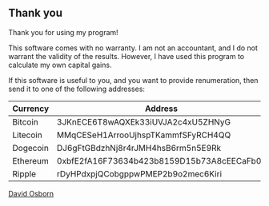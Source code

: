 ## Thank you

Thank you for using my program!

This software comes with no warranty.
I am not an accountant, and I do not warrant the validity of the results.
However, I have used this program to calculate my own capital gains.

If this software is useful to you, and you want to provide renumeration,
then send it to one of the following addresses:

| Currency | Address                                    |
|----------|--------------------------------------------|
| Bitcoin  | 3JKnECE6T8wAQXEk33iUVJA2c4xU5ZHNyG         |
| Litecoin | MMqCESeH1ArrooUjhspTKammfSFyRCH4QQ         |
| Dogecoin | DJ6gFtGBdzhNj8r4rJMH4hsB6rm5n5E9Rk         |
| Ethereum | 0xbfE2fA16F73634b423b8159D15b73A8cEECaFb0c |
| Ripple   | rDyHPdxpjQCobgppwPMEP2b9o2mec6Kiri         |

[David Osborn](mailto:david@davidosborn.io)

